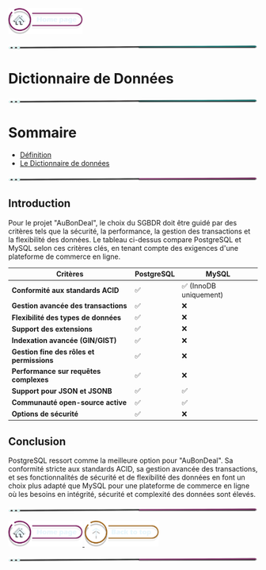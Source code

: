 <a href="/README.md">
  <img src="/assets/button/home_page.png" alt="Home page" style="width: 150px; height: auto;">
  </a>

![border](/assets/line/green_point_line_l.png)

# Dictionnaire de Données

![border](/assets/line/green_point_line_l.png)

# Sommaire

- [Définition](#définition)
- [Le Dictionnaire de données](#le-dictionnaire-de-données)

![border](/assets/line/pink_point_line_l.png)

## Introduction

Pour le projet "AuBonDeal", le choix du SGBDR doit être guidé par des critères tels que la sécurité, la performance, la gestion des transactions et la flexibilité des données. Le tableau ci-dessus compare PostgreSQL et MySQL selon ces critères clés, en tenant compte des exigences d'une plateforme de commerce en ligne.

| Critères                                  | PostgreSQL | MySQL                  |
| ----------------------------------------- | ---------- | ---------------------- |
| **Conformité aux standards ACID**         | ✅         | ✅ (InnoDB uniquement) |
| **Gestion avancée des transactions**      | ✅         | ❌                     |
| **Flexibilité des types de données**      | ✅         | ❌                     |
| **Support des extensions**                | ✅         | ❌                     |
| **Indexation avancée (GIN/GIST)**         | ✅         | ❌                     |
| **Gestion fine des rôles et permissions** | ✅         | ❌                     |
| **Performance sur requêtes complexes**    | ✅         | ❌                     |
| **Support pour JSON et JSONB**            | ✅         | ✅                     |
| **Communauté open-source active**         | ✅         | ✅                     |
| **Options de sécurité**                   | ✅         | ❌                     |

## Conclusion

PostgreSQL ressort comme la meilleure option pour "AuBonDeal". Sa conformité stricte aux standards ACID, sa gestion avancée des transactions, et ses fonctionnalités de sécurité et de flexibilité des données en font un choix plus adapté que MySQL pour une plateforme de commerce en ligne où les besoins en intégrité, sécurité et complexité des données sont élevés.

![border](/assets/line/pink_point_line_l.png)

<a href="../README.md">
  <img src="/assets/button/home_page.png" alt="Home page" style="width: 150px; height: auto;">
</a>
<a href="#dictionnaire-de-données">
  <img src="/assets/button/back_to_top.png" alt="summary" style="width: 150px; height: auto;">
</a>

![border](/assets/line/pink_point_line_l.png)
